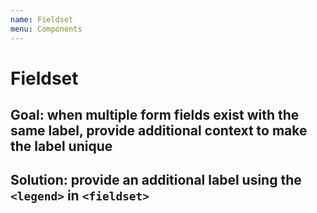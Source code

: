 ```yaml
---
name: Fieldset
menu: Components
---
```


<!-- @license CC0-1.0 -->

# Fieldset

## Goal: when multiple form fields exist with the same label, provide additional context to make the label unique

## Solution: provide an additional label using the `<legend>` in `<fieldset>`

<!--
id: 29d36c22-32ad-4f25-be52-370221639132
wcag: 1.3.5
-->
